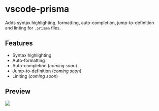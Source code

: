 # vscode-prisma

Adds syntax highlighting, formatting, auto-completion, jump-to-definition and linting for `.prisma` files.

## Features

- Syntax highlighting
- Auto-formatting
- Auto-completion (_coming soon_)
- Jump-to-definition (_coming soon_)
- Liniting (_coming soon_)

## Preview

![](https://imgur.com/HbufPo6.png)

